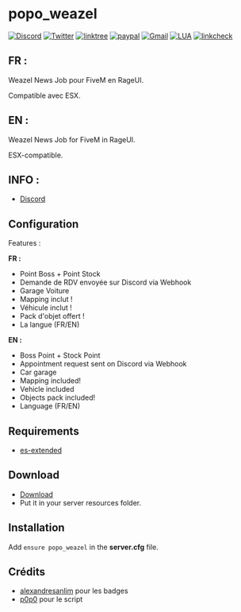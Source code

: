 # popo_weazel

[![Discord](https://img.shields.io/badge/Discord-5865F2?style=for-the-badge&logo=discord&logoColor=white)](https://discord.gg/yQcMBUUkNc)
[![Twitter](https://img.shields.io/badge/Twitter-1DA1F2?style=for-the-badge&logo=twitter&logoColor=white)](https://twitter.com/L4P0p0)
[![linktree](https://img.shields.io/badge/linktree-39E09B?style=for-the-badge&logo=linktree&logoColor=white)](https://linktr.ee/p0p0_l4_t4nch3)
[![paypal](https://img.shields.io/badge/PayPal-00457C?style=for-the-badge&logo=paypal&logoColor=white)](https://paypal.me/p0p0l4t4nch3?country.x=FR&locale.x=fr_FR)
[![Gmail](https://img.shields.io/badge/Gmail-D14836?style=for-the-badge&logo=gmail&logoColor=white)](mailto:popodevfivem@gmail.com)
[![LUA](https://img.shields.io/badge/Lua-2C2D72?style=for-the-badge&logo=lua&logoColor=white)](https://www.lua.org)
[![linkcheck](https://github.com/Leap0p0/popo_ammunation/actions/workflows/test_link.yml/badge.svg)](https://github.com/Leap0p0/popo_ammunation/actions/workflows/test_link.yml)


## FR :

Weazel News Job pour FiveM en RageUI.

Compatible avec ESX.

## EN :

Weazel News Job for FiveM in RageUI.

ESX-compatible.

## INFO :

* [Discord](https://discord.gg/yQcMBUUkNc)


## Configuration
Features :

**FR :** 
* Point Boss + Point Stock
* Demande de RDV envoyée sur Discord via Webhook
* Garage Voiture
* Mapping inclut !
* Véhicule inclut !
* Pack d'objet offert !
* La langue (FR/EN)

**EN :**
* Boss Point + Stock Point
* Appointment request sent on Discord via Webhook
* Car garage
* Mapping included!
* Vehicle included
* Objects pack included!
* Language (FR/EN)

## Requirements
* [es-extended](https://github.com/Vanheden/es_extended)

## Download
* [Download](https://github.com/Leap0p0/popo_ammunation/archive/refs/heads/main.zip)
* Put it in your server resources folder.

## Installation
Add ``ensure popo_weazel`` in the **server.cfg** file.

## Crédits

* [alexandresanlim](https://github.com/alexandresanlim) pour les badges
* [p0p0](https://github.com/Leap0p0) pour le script
